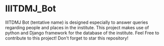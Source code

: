 # IIITDMJ_Bot
IIITDMJ Bot (tentative name) is designed especially to answer queries regarding people and places in the institute.
This project makes use of python and Django framework for the database of the institute.
Feel Free to contribute to this project!
Don't forget to star this repository!
